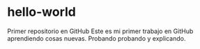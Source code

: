 # hello-world
Primer repositorio en GitHub
Este es mi primer trabajo en GitHub aprendiendo cosas nuevas.
Probando probando y explicando.
